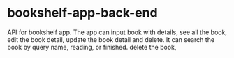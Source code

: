 # bookshelf-app-back-end
API for bookshelf app. The app can input book with details, see all the book, edit the book detail, update the book detail and delete. It can search the book by query name, reading, or finished. delete the book,
